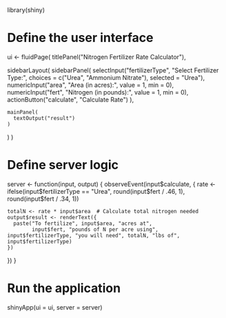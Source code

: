 library(shiny)

# Define the user interface
ui <- fluidPage(
  titlePanel("Nitrogen Fertilizer Rate Calculator"),
  
  sidebarLayout(
    sidebarPanel(
      selectInput("fertilizerType",
                  "Select Fertilizer Type:",
                  choices = c("Urea", "Ammonium Nitrate"),
                  selected = "Urea"),
      numericInput("area", 
                   "Area (in acres):", 
                   value = 1, 
                   min = 0),
      numericInput("fert", 
                   "Nitrogen (in pounds):", 
                   value = 1, 
                   min = 0),
      actionButton("calculate", "Calculate Rate")
    ),
    
    mainPanel(
      textOutput("result")
    )
  )
)

# Define server logic
server <- function(input, output) {
  observeEvent(input$calculate, {
    rate <- ifelse(input$fertilizerType == "Urea",
                   round(input$fert / .46, 1),
                   round(input$fert / .34, 1))
    
    totalN <- rate * input$area  # Calculate total nitrogen needed
    output$result <- renderText({
      paste("To fertilize", input$area, "acres at", 
            input$fert, "pounds of N per acre using", input$fertilizerType, "you will need", totalN, "lbs of", input$fertilizerType)
    })
  })
}

# Run the application 
shinyApp(ui = ui, server = server)
